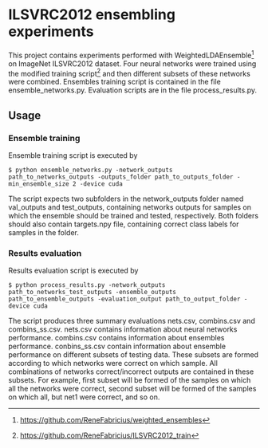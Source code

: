 # ILSVRC2012 ensembling experiments
 This project contains experiments performed with WeightedLDAEnsemble[^1] on ImageNet ILSVRC2012 dataset.
 Four neural networks were trained using the modified training script[^2] and then different subsets of these networks were combined.
 Ensembles training script is contained in the file ensemble_networks.py. Evaluation scripts are in the file process_results.py.
 
 ## Usage
 ### Ensemble training
 Ensemble training script is executed by
 ```
 $ python ensemble_networks.py -network_outputs path_to_networks_outputs -outputs_folder path_to_outputs_folder -min_ensemble_size 2 -device cuda
 ```
 The script expects two subfolders in the network_outputs folder named val_outputs and test_outputs, 
 containing networks outputs for samples on which the ensemble should be trained and tested, respectively.
 Both folders should also contain targets.npy file, containing correct class labels for samples in the folder.
 
 ### Results evaluation
 Results evaluation script is executed by 
 ```
 $ python process_results.py -network_outputs path_to_networks_test_outputs -ensemble_outputs path_to_ensemble_outputs -evaluation_output path_to_output_folder -device cuda
 ```
 The script produces three summary evaluations nets.csv, combins.csv and combins_ss.csv.
 nets.csv contains information about neural networks performance. combins.csv contains information about ensembles performance.
 conbins_ss.csv contain information about ensemble performance on different subsets of testing data. These subsets are formed according to which networks were correct on which sample.
 All combinations of networks correct/incorrect outputs are contained in these subsets. For example, first subset will be formed of the samples on which all the networks were correct,
 second subset will be formed of the samples on which all, but net1 were correct, and so on.
 
 [^1]: https://github.com/ReneFabricius/weighted_ensembles
 [^2]: https://github.com/ReneFabricius/ILSVRC2012_train
